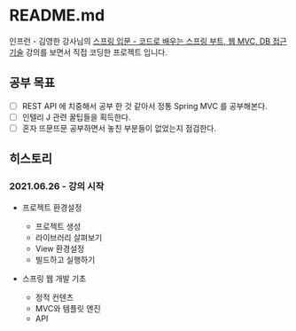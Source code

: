# README.md

인프런 - 김영한 강사님의 [스프링 입문 - 코드로 배우는 스프링 부트, 웹 MVC, DB 접근 기술](https://www.inflearn.com/course/%EC%8A%A4%ED%94%84%EB%A7%81-%EC%9E%85%EB%AC%B8-%EC%8A%A4%ED%94%84%EB%A7%81%EB%B6%80%ED%8A%B8/dashboard) 강의를 보면서 직접 코딩한 프로젝트 입니다.

## 공부 목표

- [ ] REST API 에 치중해서 공부 한 것 같아서 정통 Spring MVC 를 공부해본다.
- [ ] 인텔리 J 관련 꿀팁들을 획득한다.
- [ ] 혼자 뜨문뜨문 공부하면서 놓친 부분들이 없었는지 점검한다.

## 히스토리

### 2021.06.26 - 강의 시작

- 프로젝트 환경설정
  - 프로젝트 생성
  - 라이브러리 살펴보기
  - View 환경설정
  - 빌드하고 실행하기
    
- 스프링 웹 개발 기초
  - 정적 컨텐츠
  - MVC와 템플릿 엔진
  - API
  
